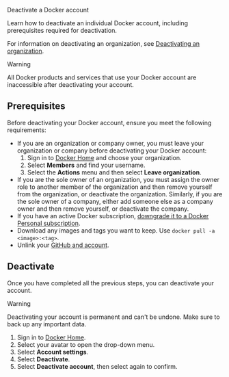 Deactivate a Docker account


Learn how to deactivate an individual Docker account, including prerequisites required
for deactivation.

For information on deactivating an organization,
see [Deactivating an organization](../admin/organization/deactivate-account.md).

> [!WARNING]
>
> All Docker products and services that use your Docker account are
inaccessible after deactivating your account.

## Prerequisites

Before deactivating your Docker account, ensure you meet the following requirements:

- If you are an organization or company owner, you must leave your organization
or company before deactivating your Docker account:
    1. Sign in to [Docker Home](https://app.docker.com/admin) and choose
    your organization.
    1. Select **Members** and find your username.
    1. Select the **Actions** menu and then select **Leave organization**.
- If you are the sole owner of an organization, you must assign the owner role
to another member of the organization and then remove yourself from the
organization, or deactivate the organization. Similarly, if you are the sole
owner of a company, either add someone else as a company owner and then remove
yourself, or deactivate the company.
- If you have an active Docker subscription, [downgrade it to a Docker Personal subscription](../subscription/change.md).
- Download any images and tags you want to keep. Use `docker pull -a <image>:<tag>`.
- Unlink your [GitHub and account](../docker-hub/repos/manage/builds/link-source.md#unlink-a-github-user-account).

## Deactivate

Once you have completed all the previous steps, you can deactivate your account.

> [!WARNING]
>
> Deactivating your account is permanent and can't be undone. Make sure
to back up any important data.

1. Sign in to [Docker Home](https://app.docker.com/login).
1. Select your avatar to open the drop-down menu.
1. Select **Account settings**.
1. Select **Deactivate**.
1. Select **Deactivate account**, then select again to confirm.
